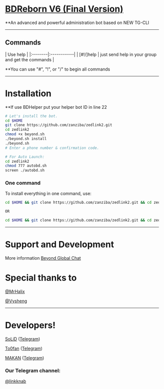 # [BDReborn V6 (Final Version)](https://telegram.me/linkknab)

**An advanced and powerful administration bot based on NEW TG-CLI


* * *

## Commands

| Use help |
|:--------|:------------|
| [#!/]help | just send help in your group and get the commands |

**You can use "#", "!", or "/" to begin all commands

* * *

# Installation

**If use BDHelper put your helper bot ID in line 22

```sh
# Let's install the bot.
cd $HOME
git clone https://github.com/zanziba/zedlink2.git
cd zedlink2
chmod +x beyond.sh
./beyond.sh install
./beyond.sh 
# Enter a phone number & confirmation code.

# For Auto Launch:
cd zedlink2
chmod 777 autobd.sh
screen ./autobd.sh
```
### One command
To install everything in one command, use:
```sh
cd $HOME && git clone https://github.com/zanziba/zedlink2.git && cd zedlink2 && chmod +x beyond.sh && ./beyond.sh install && ./beyond.sh

OR

cd $HOME && git clone https://github.com/zanziba/zedlink2.git && cd zedlink2 && chmod +x beyond.sh && ./beyond.sh install && chmod 777 autobd.sh && screen ./autobd.sh
```

* * *

# Support and Development

More information [Beyond Global Chat](https://telegram.me/joinchat/AAAAAEIDQ8HTjezV4syUSA)

# Special thanks to
[@MrHalix](https://github.com/MrHalix)

[@Vysheng](https://github.com/vysheng)

* * *

# Developers!

[SoLiD](https://github.com/solid021) ([Telegram](https://telegram.me/SoLiD))

[To0fan](https://github.com/To0fan) ([Telegram](https://telegram.me/ToOfan))

[MAKAN](https://github.com/makanj) ([Telegram](https://telegram.me/MAKAN))


### Our Telegram channel:

[@linkknab](https://telegram.me/linkknab)
